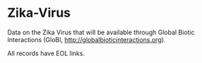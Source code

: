 # Zika-Virus
Data on the Zika Virus that will be available through Global Biotic Interactions (GloBI, http://globalbioticinteractions.org).

All records have EOL links.
